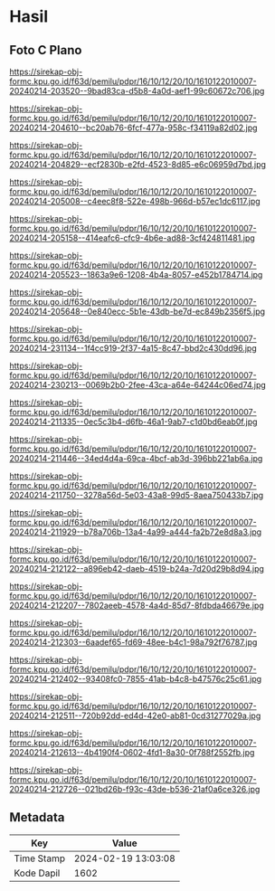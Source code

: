# Hasil

## Foto C Plano

https://sirekap-obj-formc.kpu.go.id/f63d/pemilu/pdpr/16/10/12/20/10/1610122010007-20240214-203520--9bad83ca-d5b8-4a0d-aef1-99c60672c706.jpg

https://sirekap-obj-formc.kpu.go.id/f63d/pemilu/pdpr/16/10/12/20/10/1610122010007-20240214-204610--bc20ab76-6fcf-477a-958c-f34119a82d02.jpg

https://sirekap-obj-formc.kpu.go.id/f63d/pemilu/pdpr/16/10/12/20/10/1610122010007-20240214-204829--ecf2830b-e2fd-4523-8d85-e6c06959d7bd.jpg

https://sirekap-obj-formc.kpu.go.id/f63d/pemilu/pdpr/16/10/12/20/10/1610122010007-20240214-205008--c4eec8f8-522e-498b-966d-b57ec1dc6117.jpg

https://sirekap-obj-formc.kpu.go.id/f63d/pemilu/pdpr/16/10/12/20/10/1610122010007-20240214-205158--414eafc6-cfc9-4b6e-ad88-3cf424811481.jpg

https://sirekap-obj-formc.kpu.go.id/f63d/pemilu/pdpr/16/10/12/20/10/1610122010007-20240214-205523--1863a9e6-1208-4b4a-8057-e452b1784714.jpg

https://sirekap-obj-formc.kpu.go.id/f63d/pemilu/pdpr/16/10/12/20/10/1610122010007-20240214-205648--0e840ecc-5b1e-43db-be7d-ec849b2356f5.jpg

https://sirekap-obj-formc.kpu.go.id/f63d/pemilu/pdpr/16/10/12/20/10/1610122010007-20240214-231134--1f4cc919-2f37-4a15-8c47-bbd2c430dd96.jpg

https://sirekap-obj-formc.kpu.go.id/f63d/pemilu/pdpr/16/10/12/20/10/1610122010007-20240214-230213--0069b2b0-2fee-43ca-a64e-64244c06ed74.jpg

https://sirekap-obj-formc.kpu.go.id/f63d/pemilu/pdpr/16/10/12/20/10/1610122010007-20240214-211335--0ec5c3b4-d6fb-46a1-9ab7-c1d0bd6eab0f.jpg

https://sirekap-obj-formc.kpu.go.id/f63d/pemilu/pdpr/16/10/12/20/10/1610122010007-20240214-211446--34ed4d4a-69ca-4bcf-ab3d-396bb221ab6a.jpg

https://sirekap-obj-formc.kpu.go.id/f63d/pemilu/pdpr/16/10/12/20/10/1610122010007-20240214-211750--3278a56d-5e03-43a8-99d5-8aea750433b7.jpg

https://sirekap-obj-formc.kpu.go.id/f63d/pemilu/pdpr/16/10/12/20/10/1610122010007-20240214-211929--b78a706b-13a4-4a99-a444-fa2b72e8d8a3.jpg

https://sirekap-obj-formc.kpu.go.id/f63d/pemilu/pdpr/16/10/12/20/10/1610122010007-20240214-212122--a896eb42-daeb-4519-b24a-7d20d29b8d94.jpg

https://sirekap-obj-formc.kpu.go.id/f63d/pemilu/pdpr/16/10/12/20/10/1610122010007-20240214-212207--7802aeeb-4578-4a4d-85d7-8fdbda46679e.jpg

https://sirekap-obj-formc.kpu.go.id/f63d/pemilu/pdpr/16/10/12/20/10/1610122010007-20240214-212303--6aadef65-fd69-48ee-b4c1-98a792f76787.jpg

https://sirekap-obj-formc.kpu.go.id/f63d/pemilu/pdpr/16/10/12/20/10/1610122010007-20240214-212402--93408fc0-7855-41ab-b4c8-b47576c25c61.jpg

https://sirekap-obj-formc.kpu.go.id/f63d/pemilu/pdpr/16/10/12/20/10/1610122010007-20240214-212511--720b92dd-ed4d-42e0-ab81-0cd31277029a.jpg

https://sirekap-obj-formc.kpu.go.id/f63d/pemilu/pdpr/16/10/12/20/10/1610122010007-20240214-212613--4b4190f4-0602-4fd1-8a30-0f788f2552fb.jpg

https://sirekap-obj-formc.kpu.go.id/f63d/pemilu/pdpr/16/10/12/20/10/1610122010007-20240214-212726--021bd26b-f93c-43de-b536-21af0a6ce326.jpg


## Metadata

| Key        | Value               |
| ---------- | ------------------- |
| Time Stamp | 2024-02-19 13:03:08 |
| Kode Dapil | 1602                |



